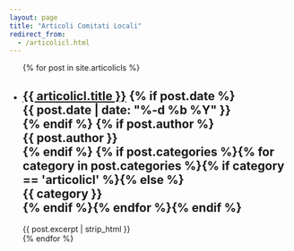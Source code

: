 ```yaml
---
layout: page
title: "Articoli Comitati Locali"
redirect_from:
  - /articolicl.html
---
```


<!-- <div class="row"><div class="col s12 aisf darken-2 white-text" style="border-radius: 4px;"><p>Stiamo importando i post dalla vecchia piattaforma. Al momento i post più vecchi non sono ancora accessibili, ci scusiamo per il disagio.</p></div></div> -->

<ul class="post-list">
  {% for post in site.articolicls %}
  <li>
    <h2>
      <a class="post-link" href="{{ post.url | prepend: site.baseurl }}">{{ articolicl.title }}</a>
    {% if post.date %}<div class="chip"><span class="post-meta">{{ post.date | date: "%-d %b %Y" }}</span></div>{% endif %}
    {% if post.author %}<div class="chip"><span class="post-meta">{{ post.author }}</span></div>{% endif %}
    {% if post.categories %}{% for category in post.categories %}{% if category == 'articolicl' %}{% else %}<div class="chip"><span class="post-meta">{{ category }}</span></div>{% endif %}{% endfor %}{% endif %}
    </h2>
    <div class="entry-content">{{ post.excerpt | strip_html }}</div>
  </li>
  <div class="divider"></div>
  {% endfor %}
  </ul>
